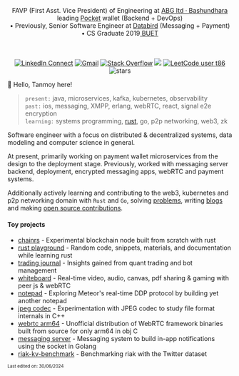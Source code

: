 <div align="center"> FAVP (First Asst. Vice President) of Engineering at <a href='https://www.crunchbase.com/organization/bashundhara-group'>ABG ltd · Bashundhara</a> leading <a href='https://abgpocket.com'> Pocket</a> wallet (Backend + DevOps) <br/> • Previously, Senior Software Engineer at <a href='https://databird.co'>Databird</a> (Messaging + Payment) • CS Graduate 2019<a href='https://buet.ac.bd'> BUET</a> 
<br/>
<br/>
<br/>

[![LinkedIn Connect](https://img.shields.io/badge/%20-Connect-black?color=413F42&labelColor=000000&logo=linkedin&logoColor=f5f7fe)](https://www.linkedin.com/in/muhtasimtanmoy/)
[![Gmail](https://img.shields.io/badge/%20-Send%20Mail-black?color=413F42&labelColor=000000&logo=gmail&logoColor=f5f7fe)](mailto:mtanmoy5086@gmail.com?subject=From%20GitHub&&body=Hi,%20there.%20Found%20you%20on%20GitHub!%20Let's%20talk%20about...)
[![Stack Overflow](https://img.shields.io/badge/%20-Stack%20Overflow-black?color=413F42&labelColor=000000&logo=stack-overflow&logoColor=f5f7fe)](https://stackoverflow.com/users/7769239/muhtasim-ulfat-tanmoy)
<img src="https://komarev.com/ghpvc/?username=MuhtasimTanmoye&color=grey"/>
[![LeetCode user t86](https://img.shields.io/badge/dynamic/json?style=flat&labelColor=5A5A5A&color=%233b3b3b&label=Leetcode&query=solvedOverTotal&url=https%3A%2F%2Fleetcode-badge.vercel.app%2Fapi%2Fusers%2Ft86&logo=leetcode&logoColor=yellow)](https://leetcode.com/t86/)
<img src="https://img.shields.io/github/stars/muhtasimtanmoy?style=flat&logoColor=3b3b3b&color=3b3b3b" alt="stars" /> 

</div>

👋 Hello, Tanmoy here!

 > `present:` java, microservices, kafka, kubernetes, observability                                    
 > `past:` ios, messaging, XMPP, erlang, webRTC, react, signal e2e encryption                       
 > `learning:` systems programming, [rust](https://github.com/MuhtasimTanmoy/rust-playground), go, p2p networking, web3, zk                                                                                                                         

Software engineer with a focus on distributed & decentralized systems, data modeling and computer science in general.

At present, primarily working on payment wallet microservices from the design to the deployment stage. Previously, worked with messaging server backend, deployment, encrypted messaging apps, webRTC and payment systems.

Additionally actively learning and contributing to the web3, kubernetes and p2p networking domain with `Rust` and `Go`, solving [problems](https://github.com/MuhtasimTanmoy/playground), writing [blogs](https://github.com/MuhtasimTanmoy/notebook) and making [open source contributions](https://github.com/MuhtasimTanmoy/Issue-tracker).

<!--- taking notes of topics of interest --->

#### Toy projects
  - [chainrs] - Experimental blockchain node built from scratch with rust
  - [rust playground] - Random code, snippets, materials, and documentation while learning rust
  - [trading journal] - Insights gained from quant trading and bot management 
  - [whiteboard] - Real-time video, audio, canvas, pdf sharing & gaming with peer js & webRTC
  - [notepad] - Exploring Meteor's real-time DDP protocol by building yet another notepad
  - [jpeg codec] - Experimentation with JPEG codec to study file format internals in C++
  - [webrtc arm64] - Unofficial distribution of WebRTC framework binaries built from source for only arm64 in obj C
  - [messaging server] - Messaging system to build in-app notifications using the socket in Golang
  - [riak-kv-benchmark] - Benchmarking riak with the Twitter dataset

[chainrs]: https://github.com/MuhtasimTanmoy/chainrs
[rust playground]: https://github.com/MuhtasimTanmoy/rust-playground                    
[trading journal]: https://github.com/MuhtasimTanmoy/Trade-Journal
[whiteboard]: https://github.com/MuhtasimTanmoy/Whiteboard
[notepad]: https://github.com/MuhtasimTanmoy/NotePad
[jpeg codec]: https://github.com/MuhtasimTanmoy/jpeg-codec
[webrtc arm64]: https://github.com/MuhtasimTanmoy/webRTC-arm64
[messaging server]: https://github.com/MuhtasimTanmoy/Messaging-server
[riak-kv-benchmark]: https://github.com/MuhtasimTanmoy/Riak-Database-Project

<sub><sup>Last edited on: 30/06/2024</sup></sub>
